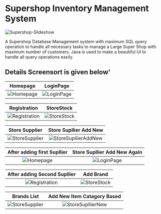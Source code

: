 # Supershop Inventory Management System

![Supershop-Slideshow](https://github.com/Shawon-Lodh/Supershop-Management-System/blob/master/Overview_screensort/Total_software_Slideshow.gif)

A Supershop Database Management system with maximum SQL query operation to handle all necessary tasks to manage a Large Super Shop with maximum number of customers. Java is used to make a beautiful UI to handle all query operations easily.

## Details Screensort is given below'

Homepage                   |  LoginPage
:-------------------------:|:-------------------------:
![Homepage](https://github.com/Shawon-Lodh/Supershop-Management-System/blob/master/Overview_screensort/Image_no_1_HomePage.png)  |  ![LoginPage](https://github.com/Shawon-Lodh/Supershop-Management-System/blob/master/Overview_screensort/Image_no_2_LoginPage.png)

Registration               |  StoreStock
:-------------------------:|:-------------------------:
![Registration](https://github.com/Shawon-Lodh/Supershop-Management-System/blob/master/Overview_screensort/Image_no_3_Registration.png)  |  ![StoreStock](https://github.com/Shawon-Lodh/Supershop-Management-System/blob/master/Overview_screensort/Image_no_4_StoreStock.png)

Store Supplier             |  Store Supllier Add New
:-------------------------:|:-------------------------:
![StoreSupplier](https://github.com/Shawon-Lodh/Supershop-Management-System/blob/master/Overview_screensort/Image_no_5_StoreSupplier.png)  |  ![StoreSupllierAddNew](https://github.com/Shawon-Lodh/Supershop-Management-System/blob/master/Overview_screensort/Image_no_6_StoreSupllierNew.png)

After adding first Supllier|  Store Supllier Add New Again
:-------------------------:|:-------------------------:
![Homepage](https://github.com/Shawon-Lodh/Supershop-Management-System/blob/master/Overview_screensort/Image_no_7_StoreSupllier.png)  |  ![LoginPage](https://github.com/Shawon-Lodh/Supershop-Management-System/blob/master/Overview_screensort/Image_no_8_StoreSupllierNew.png)

After adding Second Supllier|  Add Brand
:-------------------------:|:-------------------------:
![Registration](https://github.com/Shawon-Lodh/Supershop-Management-System/blob/master/Overview_screensort/Image_no_9_StoreSupllier.png)  |  ![StoreStock](https://github.com/Shawon-Lodh/Supershop-Management-System/blob/master/Overview_screensort/Image_no_10_StoreBrandNew.png)

Brands List              |  Add New Item Catagory Based
:-------------------------:|:-------------------------:
![StoreSupplier](https://github.com/Shawon-Lodh/Supershop-Management-System/blob/master/Overview_screensort/Image_no_11_StoreBrand.png)  |  ![StoreSupllierNew](https://github.com/Shawon-Lodh/Supershop-Management-System/blob/master/Overview_screensort/Image_no_12_StoreCatNew.png)
